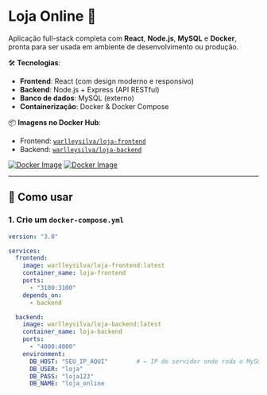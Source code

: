 # Loja Online 🚀

Aplicação full-stack completa com **React**, **Node.js**, **MySQL** e **Docker**, pronta para ser usada em ambiente de desenvolvimento ou produção.

🛠️ **Tecnologias**:
- **Frontend**: React (com design moderno e responsivo)
- **Backend**: Node.js + Express (API RESTful)
- **Banco de dados**: MySQL (externo)
- **Containerização**: Docker & Docker Compose

📦 **Imagens no Docker Hub**:
- Frontend: [`warlleysilva/loja-frontend`](https://hub.docker.com/r/warlleysilva/loja-frontend)
- Backend: [`warlleysilva/loja-backend`](https://hub.docker.com/r/warlleysilva/loja-backend)

[![Docker Image](https://img.shields.io/docker/v/warlleysilva/loja-frontend?label=frontend)](https://hub.docker.com/r/warlleysilva/loja-frontend)
[![Docker Image](https://img.shields.io/docker/v/warlleysilva/loja-backend?label=backend)](https://hub.docker.com/r/warlleysilva/loja-backend)

---

## 🚀 Como usar

### 1. Crie um `docker-compose.yml`

```yaml
version: "3.8"

services:
  frontend:
    image: warlleysilva/loja-frontend:latest
    container_name: loja-frontend
    ports:
      - "3100:3100"
    depends_on:
      - backend

  backend:
    image: warlleysilva/loja-backend:latest
    container_name: loja-backend
    ports:
      - "4000:4000"
    environment:
      DB_HOST: "SEU_IP_AQUI"        # ← IP do servidor onde roda o MySQL
      DB_USER: "loja"
      DB_PASS: "loja123"
      DB_NAME: "loja_online
